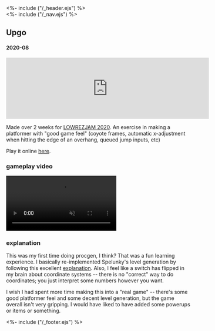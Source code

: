 <!DOCTYPE html>
<html>
<head>
<%- include ("/_header.ejs") %>
</head>
<body>
<div class="wrapper">
<%- include ("/_nav.ejs") %>
<section id="main-content">
<h1 class="post-title">Upgo</h1>
<h4 class="post-meta">2020-08</h4>

<iframe frameborder="0" src="https://itch.io/embed/726970?bg_color=8ecc74&amp;fg_color=291814&amp;link_color=e0964c&amp;border_color=f2cfb8" width="552" height="167"><a href="https://pancelor.itch.io/upgo">upgo by pancelor</a></iframe>

Made over 2 weeks for [LOWREZJAM 2020](https://itch.io/jam/lowrezjam-2020). An exercise in making a platformer with "good game feel" (coyote frames, automatic x-adjustment when hitting the edge of an overhang, queued jump inputs, etc)

Play it online [here](https://pancelor.itch.io/upgo).

### gameplay video

<video preload="auto" controls loop muted src="/assets/upgo.mp4"></video>

### explanation

This was my first time doing procgen, I think? That was a fun learning experience. I basically re-implemented Spelunky's level generation by following this excellent [explanation](http://tinysubversions.com/spelunkyGen/). Also, I feel like a switch has flipped in my brain about coordinate systems -- there is no "correct" way to do coordinates; you just interpret some numbers however you want.

I wish I had spent more time making this into a "real game" -- there's some good platformer feel and some decent level generation, but the game overall isn't very gripping. I would have liked to have added some powerups or items or something.

</section>
<%- include ("/_footer.ejs") %>
</body>
</html>
